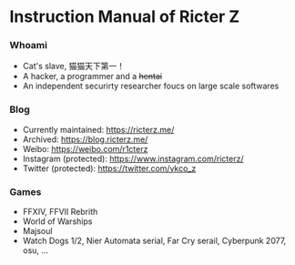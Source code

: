 Instruction Manual of Ricter Z
====

### Whoami
- Cat's slave, 猫猫天下第一！
- A hacker, a programmer and a ~~hentai~~
- An independent securirty researcher foucs on large scale softwares 

### Blog
- Currently maintained: https://ricterz.me/
- Archived: https://blog.ricterz.me/
- Weibo: https://weibo.com/r1cterz
- Instagram (protected): https://www.instagram.com/ricterz/
- Twitter (protected): https://twitter.com/ykco_z

### Games
- FFXIV, FFVII Rebrith
- World of Warships
- Majsoul
- Watch Dogs 1/2, Nier Automata serial, Far Cry serail, Cyberpunk 2077, osu, ...

